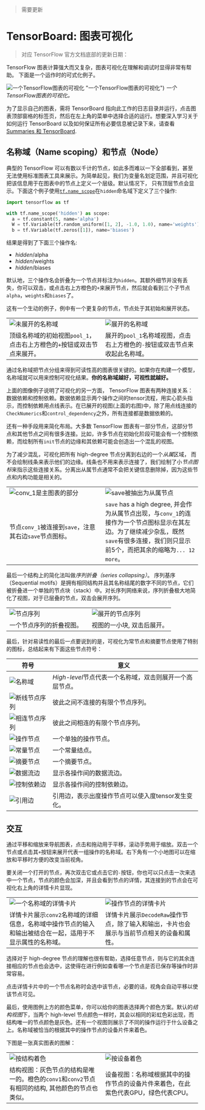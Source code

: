 > 需要更新

# TensorBoard: 图表可视化

> 对应 TensorFlow 官方文档底部的更新日期：

TensorFlow 图表计算强大而又复杂，图表可视化在理解和调试时显得非常有帮助。 下面是一个运作时的可式化例子。

![一个TensorFlow图表的可视化](../images/graph_vis_animation.gif)
"一个TensorFlow图表的可视化")
*一个TensorFlow图表的可视化。*

为了显示自己的图表，需将 TensorBoard 指向此工作的日志目录并运行，点击图表顶部窗格的标签页，然后在左上角的菜单中选择合适的运行。想要深入学习关于如何运行 TensorBoard 以及如何保证所有必要信息被记录下来，请查看 [Summaries 和 TensorBoard](tensorflow-zh/SOURCE/how_tos/summaries_and_tensorboard/index.md).

## 名称域（Name scoping）和节点（Node）

典型的 TensorFlow 可以有数以千计的节点，如此多而难以一下全部看到，甚至无法使用标准图表工具来展示。为简单起见，我们为变量名划定范围，并且可视化把该信息用于在图表中的节点上定义一个层级。默认情况下， 只有顶层节点会显示。下面这个例子使用[`tf.name_scope`](tensorflow-zh/SOURCE/api_docs/python/framework.md#name_scope)在`hidden`命名域下定义了三个操作:

```python
import tensorflow as tf

with tf.name_scope('hidden') as scope:
  a = tf.constant(5, name='alpha')
  W = tf.Variable(tf.random_uniform([1, 2], -1.0, 1.0), name='weights')
  b = tf.Variable(tf.zeros([1]), name='biases')
```

结果是得到了下面三个操作名:

* *hidden*/alpha
* *hidden*/weights
* *hidden*/biases

默认地，三个操作名会折叠为一个节点并标注为`hidden`。其额外细节并没有丢失，你可以双击，或点击右上方橙色的`+`来展开节点，然后就会看到三个子节点`alpha`，`weights`和`biases`了。

这有一个生动的例子，例中有一个更复杂的节点，节点处于其初始和展开状态。

<table width="100%;">
  <tr>
    <td style="width: 50%;">
      <img src="../images/pool1_collapsed.png" alt="未展开的名称域" title="未展开的名称域" />
    </td>
    <td style="width: 50%;">
      <img src="../images/pool1_expanded.png" alt="展开的名称域" title="展开的名称域" />
    </td>
  </tr>
  <tr>
    <td style="width: 50%;">
      顶级名称域的初始视图<code>pool_1</code>，点击右上方橙色的<code>+</code>按钮或双击节点来展开。
    </td>
    <td style="width: 50%;">
      展开的<code>pool_1</code>名称域视图，点击右上方橙色的<code>-</code>按钮或双击节点来收起此名称域。
    </td>
  </tr>
</table>

通过名称域把节点分组来得到可读性高的图表很关键的。如果你在构建一个模型，名称域就可以用来控制可视化结果。**你的名称域越好，可视性就越好。**

上面的图像例子说明了可视化的另一方面， TensorFlow 图表有两种连接关系：数据依赖和控制依赖。数据依赖显示两个操作之间的tensor流程，用实心箭头指示，而控制依赖用点线表示。在已展开的视图(上面的右图)中，除了用点线连接的`CheckNumerics`和`control_dependency`之外，所有连接都是数据依赖的。

还有一种手段用来简化布局。大多数 TensorFlow 图表有一部分节点，这部分节点和其他节点之间有很多连接。比如，许多节点在初始化阶段可能会有一个控制依赖，而绘制所有`init`节点的边缘和其依赖可能会创造出一个混乱的视图。

为了减少混乱，可视化把所有 high-degree 节点分离到右边的一个*从属*区域， 而不会绘制线条来表示他们的边缘。线条也不用来表示连接了，我们绘制了小*节点图标*来指示这些连接关系。分离出从属节点通常不会把关键信息删除掉，因为这些节点和内构功能是相关的。

<table width="100%;">
  <tr>
    <td style="width: 50%;">
      <img src="../images/conv_1.png" alt="conv_1是主图表的部分" title="conv_1是主图表的部分" />
    </td>
    <td style="width: 50%;">
      <img src="../images/save.png" alt="save被抽出为从属节点" title="save被抽出为从属节点" />
    </td>
  </tr>
  <tr>
    <td style="width: 50%;">
      节点<code>conv_1</code>被连接到<code>save</code>，注意其右边<code>save</code>节点图标。
    </td>
    <td style="width: 50%;">
      <code>save</code> has a high degree, 并会作为从属节点出现，与<code>conv_1</code>的连接作为一个节点图标显示在其左边。为了继续减少杂乱，既然<code>save</code>有很多连接，我们则只显示前5个，而把其余的缩略为<code>... 12 more</code>。
    </td>
  </tr>
</table>

最后一个结构上的简化法叫做*序列折叠（series collapsing）*。 序列基序（Sequential motifs）是拥有相同结构并且其名称结尾的数字不同的节点，它们被折叠进一个单独的节点块（stack）中。对长序列网络来说，序列折叠极大地简化了视图，对于已层叠的节点，双击会展开序列。

<table width="100%;">
  <tr>
    <td style="width: 50%;">
      <img src="../images/series.png" alt="节点序列" title="节点序列" />
    </td>
    <td style="width: 50%;">
      <img src="../images/series_expanded.png" alt="展开的节点序列" title="展开的节点序列" />
    </td>
  </tr>
  <tr>
    <td style="width: 50%;">
      一个节点序列的折叠视图。
    </td>
    <td style="width: 50%;">
      视图的一小块, 双击后展开。
    </td>
  </tr>
</table>

最后，针对易读性的最后一点要说到的是，可视化为常节点和摘要节点使用了特别的图标，总结起来有下面这些节点符号：

符号 | 意义
--- | ---
![名称域](../images/namespace_node.png "名称域") | *High-level*节点代表一个名称域，双击则展开一个高层节点。
![断线节点序列](../images/horizontal_stack.png "断线节点序列") | 彼此之间不连接的有限个节点序列。
![相连节点序列](../images/vertical_stack.png "相连节点序列") | 彼此之间相连的有限个节点序列。
![操作节点](../images/op_node.png "操作节点") | 一个单独的操作节点。
![常量节点](../images/constant.png "常量节点") | 一个常量结点。
![摘要节点](../images/summary.png "摘要节点") | 一个摘要节点。
![数据流边](../images/dataflow_edge.png "数据流边") | 显示各操作间的数据流边。
![控制依赖边](../images/control_edge.png "控制依赖边") | 显示各操作间的控制依赖边。
![引用边](../images/reference_edge.png "引用边") | 引用边，表示出度操作节点可以使入度tensor发生变化。

## 交互

通过平移和缩放来导航图表，点击和拖动用于平移，滚动手势用于缩放。双击一个节点或点击其`+`按钮来展开代表一组操作的名称域。右下角有一个小地图可以在缩放和平移时方便的改变当前视角。

要关闭一个打开的节点，再次双击它或点击它的`-`按钮，你也可以只点击一次来选中一个节点，节点的颜色会加深，并且会看到节点的详情，其连接到的节点会在可视化右上角的详情卡片显现。

<table width="100%;">
  <tr>
    <td style="width: 50%;">
      <img src="../images/infocard.png" alt="一个名称域的详情卡片" title="一个名称域的详情卡片" />
    </td>
    <td style="width: 50%;">
      <img src="../images/infocard_op.png" alt="操作节点的详情卡片" title="操作节点的详情卡片" />
    </td>
  </tr>
  <tr>
    <td style="width: 50%;">
      详情卡片展示<code>conv2</code>名称域的详细信息，名称域中操作节点的输入和输出被结合在一起，适用于不显示属性的名称域。
    </td>
    <td style="width: 50%;">
      详情卡片展示<code>DecodeRaw</code>操作节点，除了输入和输出，卡片也会展示与当前节点相关的设备和属性。
    </td>
  </tr>
</table>

选择对于 high-degree 节点的理解也很有帮助，选择任意节点，则与它的其余连接相应的节点也会选中，这使得在进行例如查看哪一个节点是否已保存等操作时非常容易。

点击详情卡片中的一个节点名称时会选中该节点，必要的话，视角会自动平移以使该节点可见。

最后，使用图例上方的颜色菜单，你可以给你的图表选择两个颜色方案。默认的*结构视图*下，当两个 high-level 节点颜色一样时，其会以相同的彩虹色彩出现，而结构唯一的节点颜色是灰色。还有一个视图则展示了不同的操作运行于什么设备之上。名称域被恰当的根据其中的操作节点的设备片件来着色。

下图是一张真实图表的图解：

<table width="100%;">
  <tr>
    <td style="width: 50%;">
      <img src="../images/colorby_structure.png" alt="按结构着色" title="按结构着色" />
    </td>
    <td style="width: 50%;">
      <img src="../images/colorby_device.png" alt="按设备着色" title="按设备着色" />
    </td>
  </tr>
  <tr>
    <td style="width: 50%;">
      结构视图：灰色节点的结构是唯一的。橙色的<code>conv1</code>和<code>conv2</code>节点有相同的结构, 其他颜色的节点也类似。
    </td>
    <td style="width: 50%;">
      设备视图：名称域根据其中的操作节点的设备片件来着色，在此紫色代表GPU，绿色代表CPU。
    </td>
  </tr>
</table>